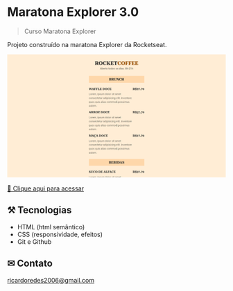 # Maratona Explorer 3.0

>Curso Maratona Explorer


Projeto construído na maratona Explorer da Rocketseat.

![preview](./.github/preview.png)



[ 🔗 Clique aqui para acessar](https://ricardojcosta.github.io/maratona3.0/)


## ⚒ Tecnologias

  - HTML (html semântico)
  - CSS (responsividade, efeitos)
  - Git e Github

## ✉ Contato

ricardoredes2006@gmail.com